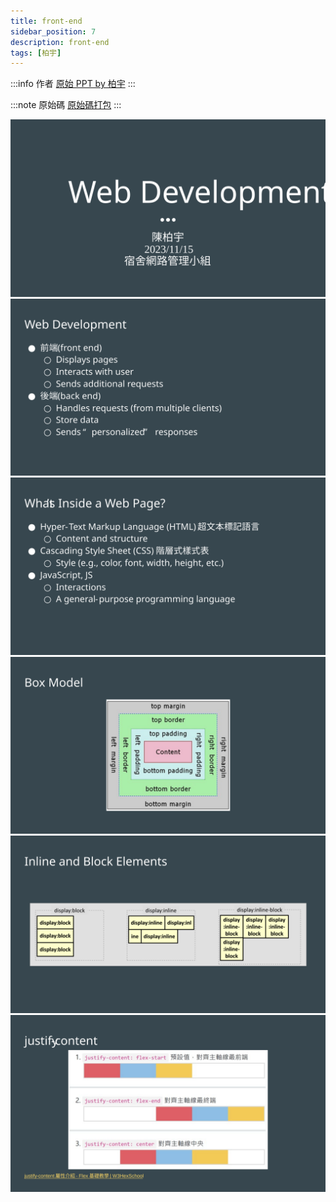 ```yaml
---
title: front-end
sidebar_position: 7
description: front-end
tags: [柏宇]
---
```

:::info 作者
[原始 PPT by 柏宇](./2023-11-15/front_end.pptx)
:::

:::note 原始碼
[原始碼打包](./2023-11-22/code.zip)
:::

![](./2023-11-15/投影片1.SVG)
![](./2023-11-15/投影片2.SVG)
![](./2023-11-15/投影片3.SVG)
![](./2023-11-15/投影片4.SVG)
![](./2023-11-15/投影片5.SVG)
![](./2023-11-15/投影片6.SVG)
